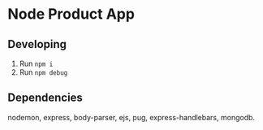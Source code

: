 # Node Product App

## Developing

1. Run `npm i`
2. Run `npm debug`

## Dependencies

nodemon, express, body-parser, ejs, pug, express-handlebars, mongodb.
